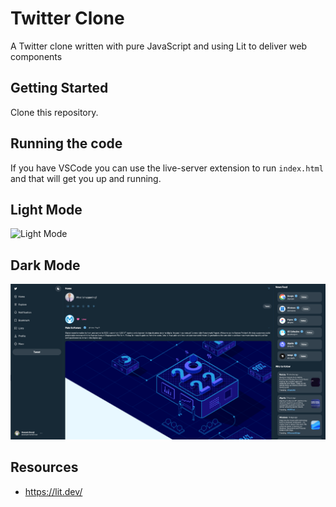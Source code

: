 # Twitter Clone

A Twitter clone written with pure JavaScript and using Lit to deliver web components

## Getting Started

Clone this repository.

## Running the code

If you have VSCode you can use the live-server extension to run `index.html` and that will get you up and running.

## Light Mode

![Light Mode](./docs/light-mode.png)

## Dark Mode

![Dark Mode](./docs/dark-mode.png)

## Resources

- <https://lit.dev/>

